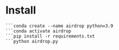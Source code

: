 # Install

````brew install --cask miniconda
```conda create --name airdrop python=3.9
```conda activate airdrop
```pip install -r requirements.txt
```python airdrop.py
````
